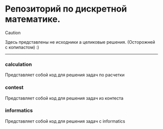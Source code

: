 # Репозиторий по дискретной математике.

> [!CAUTION]
> Здесь представлены не исходники а целиковые решения.
> (Осторожней с копипастом)  :)

-----------------------------------
### calculation
Представляет собой код для решения задач по расчетки 

### contest
Представляет собой код для решения задач из контеста

### informatics
Представляет собой код для решения задач с informatics
